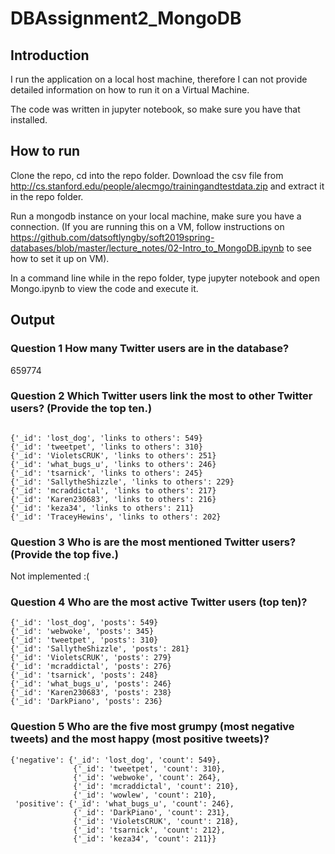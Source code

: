 # DBAssignment2_MongoDB

## Introduction

I run the application on a local host machine, therefore I can not provide detailed information on how to run it on a Virtual Machine.

The code was written in jupyter notebook, so make sure you have that installed.

## How to run

Clone the repo, cd into the repo folder.
Download the csv file from http://cs.stanford.edu/people/alecmgo/trainingandtestdata.zip and extract it in the repo folder.

Run a mongodb instance on your local machine, make sure you have a connection. (If you are running this on a VM, follow instructions on https://github.com/datsoftlyngby/soft2019spring-databases/blob/master/lecture_notes/02-Intro_to_MongoDB.ipynb to see how to set it up on VM).

In a command line while in the repo folder, type jupyter notebook and open Mongo.ipynb to view the code and execute it.


## Output

### Question 1 How many Twitter users are in the database?

659774

### Question 2 Which Twitter users link the most to other Twitter users? (Provide the top ten.)

```

{'_id': 'lost_dog', 'links to others': 549}
{'_id': 'tweetpet', 'links to others': 310}
{'_id': 'VioletsCRUK', 'links to others': 251}
{'_id': 'what_bugs_u', 'links to others': 246}
{'_id': 'tsarnick', 'links to others': 245}
{'_id': 'SallytheShizzle', 'links to others': 229}
{'_id': 'mcraddictal', 'links to others': 217}
{'_id': 'Karen230683', 'links to others': 216}
{'_id': 'keza34', 'links to others': 211}
{'_id': 'TraceyHewins', 'links to others': 202}
```
### Question 3 Who is are the most mentioned Twitter users? (Provide the top five.)

Not implemented :(

### Question 4 Who are the most active Twitter users (top ten)?
```
{'_id': 'lost_dog', 'posts': 549}
{'_id': 'webwoke', 'posts': 345}
{'_id': 'tweetpet', 'posts': 310}
{'_id': 'SallytheShizzle', 'posts': 281}
{'_id': 'VioletsCRUK', 'posts': 279}
{'_id': 'mcraddictal', 'posts': 276}
{'_id': 'tsarnick', 'posts': 248}
{'_id': 'what_bugs_u', 'posts': 246}
{'_id': 'Karen230683', 'posts': 238}
{'_id': 'DarkPiano', 'posts': 236}
```
### Question 5 Who are the five most grumpy (most negative tweets) and the most happy (most positive tweets)?
```
{'negative': {'_id': 'lost_dog', 'count': 549},
              {'_id': 'tweetpet', 'count': 310},
              {'_id': 'webwoke', 'count': 264},
              {'_id': 'mcraddictal', 'count': 210},
              {'_id': 'wowlew', 'count': 210},
 'positive': {'_id': 'what_bugs_u', 'count': 246},
              {'_id': 'DarkPiano', 'count': 231},
              {'_id': 'VioletsCRUK', 'count': 218},
              {'_id': 'tsarnick', 'count': 212},
              {'_id': 'keza34', 'count': 211}}
```
